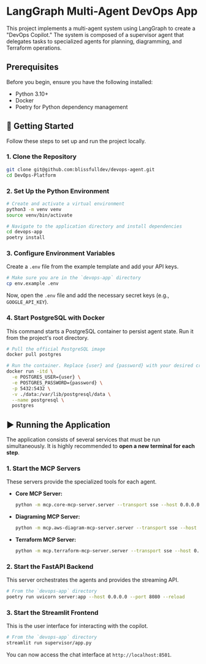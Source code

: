 # LangGraph Multi-Agent DevOps App

This project implements a multi-agent system using LangGraph to create a "DevOps Copilot." The system is composed of a supervisor agent that delegates tasks to specialized agents for planning, diagramming, and Terraform operations.

## Prerequisites

Before you begin, ensure you have the following installed:
- Python 3.10+
- Docker
- Poetry for Python dependency management

## 🚀 Getting Started

Follow these steps to set up and run the project locally.

### 1. Clone the Repository
```bash
git clone git@github.com:blissfulldev/devops-agent.git
cd DevOps-Platform
```

### 2. Set Up the Python Environment
```bash
# Create and activate a virtual environment
python3 -m venv venv
source venv/bin/activate

# Navigate to the application directory and install dependencies
cd devops-app
poetry install
```

### 3. Configure Environment Variables
Create a `.env` file from the example template and add your API keys.
```bash
# Make sure you are in the `devops-app` directory
cp env.example .env
```
Now, open the `.env` file and add the necessary secret keys (e.g., `GOOGLE_API_KEY`).

### 4. Start PostgreSQL with Docker
This command starts a PostgreSQL container to persist agent state. Run it from the project's root directory.
```bash
# Pull the official PostgreSQL image
docker pull postgres

# Run the container. Replace {user} and {password} with your desired credentials.
docker run -itd \
  -e POSTGRES_USER={user} \
  -e POSTGRES_PASSWORD={password} \
  -p 5432:5432 \
  -v ./data:/var/lib/postgresql/data \
  --name postgresql \
  postgres
```

## ▶️ Running the Application

The application consists of several services that must be run simultaneously. It is highly recommended to **open a new terminal for each step**.

### 1. Start the MCP Servers
These servers provide the specialized tools for each agent.

*   **Core MCP Server:**
    ```bash
    python -m mcp.core-mcp-server.server --transport sse --host 0.0.0.0 --port 8000
    ```
*   **Diagraming MCP Server:**
    ```bash
    python -m mcp.aws-diagram-mcp-server.server --transport sse --host 0.0.0.0 --port 8001
    ```
*   **Terraform MCP Server:**
    ```bash
    python -m mcp.terraform-mcp-server.server --transport sse --host 0.0.0.0 --port 8002
    ```

### 2. Start the FastAPI Backend
This server orchestrates the agents and provides the streaming API.
```bash
# From the `devops-app` directory
poetry run uvicorn server:app --host 0.0.0.0 --port 8080 --reload
```

### 3. Start the Streamlit Frontend
This is the user interface for interacting with the copilot.
```bash
# From the `devops-app` directory
streamlit run supervisor/app.py
```
You can now access the chat interface at `http://localhost:8501`.